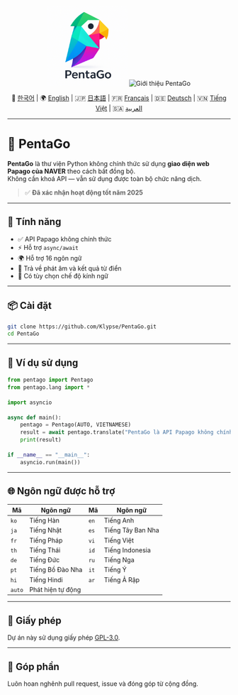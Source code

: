 <div align="center">

<img src="https://raw.githubusercontent.com/Klypse/PentaGo/main/assets/pentago-logo.png" width="180" alt="Biểu tượng PentaGo" />

<img src="https://readme-typing-svg.demolab.com?font=Orbitron&size=30&duration=3000&pause=1000&color=00FFFF&center=true&vCenter=true&width=800&lines=PentaGo+-+API+Papago+kh%C3%B4ng+ch%C3%ADnh+th%E1%BB%A9c+v%E1%BB%9Bi+Async" alt="Giới thiệu PentaGo" />

📘 [한국어](./README.md) | 🌍 [English](./README_en.md) | 🇯🇵 [日本語](./README_ja.md) | 🇫🇷 [Français](./README_fr.md) | 🇩🇪 [Deutsch](./README_de.md) | 🇻🇳 [Tiếng Việt](./README_vi.md) | 🇸🇦 [العربية](./README_ar.md)
</div>

---

# 🧠 PentaGo

**PentaGo** là thư viện Python không chính thức sử dụng **giao diện web Papago của NAVER** theo cách bất đồng bộ.  
Không cần khoá API — vẫn sử dụng được toàn bộ chức năng dịch.

> ✅ **Đã xác nhận hoạt động tốt năm 2025**

---

## 🚀 Tính năng

- ✅ API Papago không chính thức
- ⚡ Hỗ trợ `async/await`
- 🌍 Hỗ trợ 16 ngôn ngữ
- 💬 Trả về phát âm và kết quả từ điển
- 🙇 Có tùy chọn chế độ kính ngữ

---

## 📦 Cài đặt

```bash
git clone https://github.com/Klypse/PentaGo.git
cd PentaGo
```

---

## 🧪 Ví dụ sử dụng

```python
from pentago import Pentago
from pentago.lang import *

import asyncio

async def main():
    pentago = Pentago(AUTO, VIETNAMESE)
    result = await pentago.translate("PentaGo là API Papago không chính thức tốt nhất năm 2025.", honorific=True)
    print(result)

if __name__ == "__main__":
    asyncio.run(main())
```

---

## 🌐 Ngôn ngữ được hỗ trợ

| Mã    | Ngôn ngữ      | Mã    | Ngôn ngữ       |
|-------|---------------|-------|----------------|
| `ko`  | Tiếng Hàn     | `en`  | Tiếng Anh      |
| `ja`  | Tiếng Nhật    | `es`  | Tiếng Tây Ban Nha |
| `fr`  | Tiếng Pháp    | `vi`  | Tiếng Việt     |
| `th`  | Tiếng Thái    | `id`  | Tiếng Indonesia|
| `de`  | Tiếng Đức     | `ru`  | Tiếng Nga      |
| `pt`  | Tiếng Bồ Đào Nha | `it` | Tiếng Ý     |
| `hi`  | Tiếng Hindi   | `ar`  | Tiếng Ả Rập    |
| `auto`| Phát hiện tự động |     |                |

---

## 📄 Giấy phép

Dự án này sử dụng giấy phép [GPL-3.0](LICENSE).

---

## 🤝 Góp phần

Luôn hoan nghênh pull request, issue và đóng góp từ cộng đồng.
